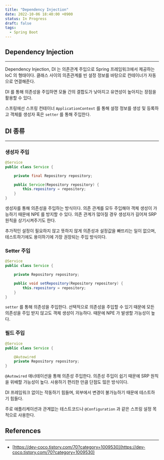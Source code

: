 ```yaml
---
title: "Dependency Injection"
date: 2022-10-06 18:40:00 +0900
status: In Progress
draft: false
tags:
  - Spring Boot
---
```


## Dependency Injection

---

Dependency Injection, DI 는 의존관계 주입으로 Spring 프레임워크에서 제공하는 IoC 의 형태이다. 클래스 사이의 의존관계를 빈 설정 정보를 바탕으로 컨테이너가 자동으로 연결해준다.

DI 를 통해 의존성을 주입하면 모듈 간의 결합도가 낮아지고 유연성이 높아지는 장점을 활용할 수 있다.

스프링에선 스프링 컨테이너 `ApplicationContext` 를 통해 설정 정보를 생성 및 등록하고 객체를 생성자 혹은 `setter` 를 통해 주입한다.

## DI 종류

---

### 생성자 주입

```java
@Service
public class Service {

    private final Repository repository;

    public Service(Repository repository) {
        this.repository = repository;
    }
}
```

생성자를 통해 의존성을 주입하는 방식이다. 의존 관계를 모두 주입해야 객체 생성이 가능하기 때문에 NPE 를 방지할 수 있다. 의존 관계가 많아질 경우 생성자가 길어져 SRP 원칙을 상기시켜주기도 한다.

추가적인 설정이 필요하지 않고 뜻하지 않게 의존성과 설정값을 빠뜨리는 일이 없으며, 테스트하기에도 용이하기에 가장 권장되는 주입 방식이다.

### Setter 주입

```java
@Service
public class Service {

    private Repository repository;

    public void setRepository(Repository repository) {
        this.repository = repository;
    }
}
```

`setter` 를 통해 의존성을 주입한다. 선택적으로 의존성을 주입할 수 있기 때문에 모든 의존성을 주입 받지 않고도 객체 생성이 가능하다. 때문에 NPE 가 발생할 가능성이 높다.

### 필드 주입

```java
@Service
public class Service {

    @Autowired
    private Repository repository;
}
```

`@Autowired` 애너테이션을 통해 의존성 주입한다. 의존성 주입이 쉽기 때문에 SRP 원칙을 위배할 가능성이 높다. 사용하기 편리한 만큼 단점도 많은 방식이다.

DI 프레임워크 없이는 작동하기 힘들며, 외부에서 변경이 불가능하기 때문에 테스트하기 힘들다.

주로 애플리케이션과 관계없는 테스트코드나 `@Configuration` 과 같은 스프링 설정 목적으로 사용한다.

## References

---

- [https://dev-coco.tistory.com/70?category=1009530](https://dev-coco.tistory.com/70?category=1009530)
